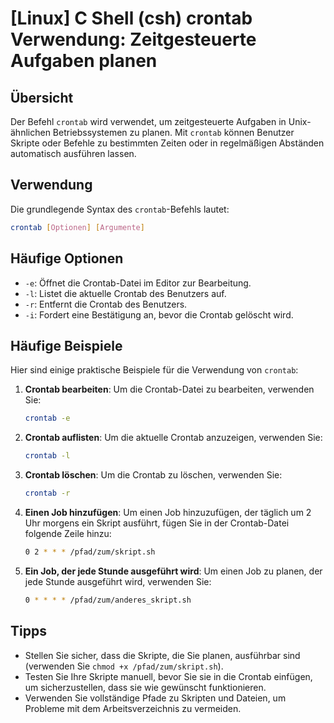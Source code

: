 # [Linux] C Shell (csh) crontab Verwendung: Zeitgesteuerte Aufgaben planen

## Übersicht
Der Befehl `crontab` wird verwendet, um zeitgesteuerte Aufgaben in Unix-ähnlichen Betriebssystemen zu planen. Mit `crontab` können Benutzer Skripte oder Befehle zu bestimmten Zeiten oder in regelmäßigen Abständen automatisch ausführen lassen.

## Verwendung
Die grundlegende Syntax des `crontab`-Befehls lautet:

```bash
crontab [Optionen] [Argumente]
```

## Häufige Optionen
- `-e`: Öffnet die Crontab-Datei im Editor zur Bearbeitung.
- `-l`: Listet die aktuelle Crontab des Benutzers auf.
- `-r`: Entfernt die Crontab des Benutzers.
- `-i`: Fordert eine Bestätigung an, bevor die Crontab gelöscht wird.

## Häufige Beispiele
Hier sind einige praktische Beispiele für die Verwendung von `crontab`:

1. **Crontab bearbeiten**:
   Um die Crontab-Datei zu bearbeiten, verwenden Sie:
   ```bash
   crontab -e
   ```

2. **Crontab auflisten**:
   Um die aktuelle Crontab anzuzeigen, verwenden Sie:
   ```bash
   crontab -l
   ```

3. **Crontab löschen**:
   Um die Crontab zu löschen, verwenden Sie:
   ```bash
   crontab -r
   ```

4. **Einen Job hinzufügen**:
   Um einen Job hinzuzufügen, der täglich um 2 Uhr morgens ein Skript ausführt, fügen Sie in der Crontab-Datei folgende Zeile hinzu:
   ```bash
   0 2 * * * /pfad/zum/skript.sh
   ```

5. **Ein Job, der jede Stunde ausgeführt wird**:
   Um einen Job zu planen, der jede Stunde ausgeführt wird, verwenden Sie:
   ```bash
   0 * * * * /pfad/zum/anderes_skript.sh
   ```

## Tipps
- Stellen Sie sicher, dass die Skripte, die Sie planen, ausführbar sind (verwenden Sie `chmod +x /pfad/zum/skript.sh`).
- Testen Sie Ihre Skripte manuell, bevor Sie sie in die Crontab einfügen, um sicherzustellen, dass sie wie gewünscht funktionieren.
- Verwenden Sie vollständige Pfade zu Skripten und Dateien, um Probleme mit dem Arbeitsverzeichnis zu vermeiden.